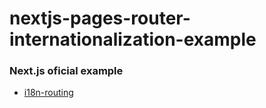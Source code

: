 # nextjs-pages-router-internationalization-example

### Next.js oficial example
* [i18n-routing](https://github.com/vercel/next.js/tree/canary/examples/i18n-routing)